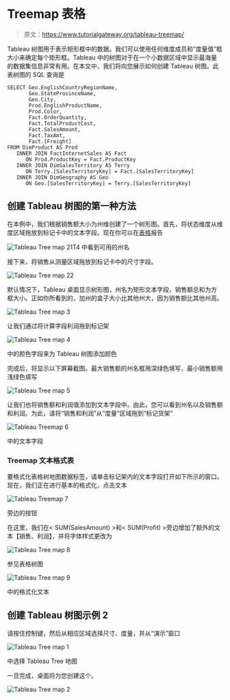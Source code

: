 # Treemap 表格

> 原文：<https://www.tutorialgateway.org/tableau-treemap/>

Tableau 树图用于表示矩形框中的数据。我们可以使用任何维度成员和“度量值”框大小来确定每个矩形框。Tableau 中的树图对于在一个小数据区域中显示最海量的数据集信息非常有用。在本文中，我们将向您展示如何创建 Tableau 树图。此表树图的 SQL 查询是

```
SELECT Geo.EnglishCountryRegionName, 
       Geo.StateProvinceName, 
       Geo.City, 
       Prod.EnglishProductName, 
       Prod.Color, 
       Fact.OrderQuantity, 
       Fact.TotalProductCost, 
       Fact.SalesAmount, 
       Fact.TaxAmt, 
       Fact.[Freight]
FROM DimProduct AS Prod 
   INNER JOIN FactInternetSales AS Fact 
      ON Prod.ProductKey = Fact.ProductKey 
   INNER JOIN DimSalesTerritory AS Terry 
      ON Terry.[SalesTerritoryKey] = Fact.[SalesTerritoryKey] 
   INNER JOIN DimGeography AS Geo 
      ON Geo.[SalesTerritoryKey] = Terry.[SalesTerritoryKey]
```

## 创建 Tableau 树图的第一种方法

在本例中，我们根据销售额大小为州维创建了一个树形图。首先，将状态维度从维度区域拖放到标记卡中的文本字段。现在你可以在[表格](https://www.tutorialgateway.org/tableau/)报告

![Tableau Tree map 21](img/81d0c543498ac8adf701cac7250cafb8.png)T4 中看到可用的州名

接下来，将销售从测量区域拖放到标记卡中的尺寸字段。

![Tableau Tree map 22](img/85fcb12f85ca55d8d97d18a5b4fee097.png)

默认情况下，Tableau 桌面显示树形图，州名为矩形文本字段，销售额总和为方框大小。正如你所看到的，加州的盒子大小比其他州大，因为销售额比其他州高。

![Tableau Tree map 3](img/6958c66901706cfa6727054262ab4b3a.png)

让我们通过将计算字段利润拖到标记架

![Tableau Tree map 4](img/7b579c396fb7b85aee4cd771eedbabca.png)

中的颜色字段来为 Tableau 树图添加颜色

完成后，将显示以下屏幕截图。最大销售额的州名框用深绿色填写，最小销售额用浅绿色填写

![Tableau Tree map 5](img/5e985c687c3e543557743859ce9780dd.png)

让我们也将销售额和利润值添加到文本字段中。由此，您可以看到州名以及销售额和利润。为此，请将“销售和利润”从“度量”区域拖到“标记货架”

![Tableau Treemap 6](img/a7a51e93438f68e0b5f883998ed9da26.png)

中的文本字段

### Treemap 文本格式表

要格式化表格树地图数据标签，请单击标记架内的文本字段打开如下所示的窗口。现在，我们正在进行基本的格式化，点击文本

![Tableau Treemap 7](img/b9e25700556eff6e6ee5c031656e9d2e.png)

旁边的按钮

在这里，我们在< SUM(SalesAmount) >和< SUM(Profit) >旁边增加了额外的文本【销售、利润】，并将字体样式更改为

![Tableau Tree map 8](img/efb97af71bf3230f05b27af743d0a5eb.png)

参见表格树图

![Tableau Tree map 9](img/35461dba7bd689be830ab53ab01a6e5d.png)

中的格式化文本

## 创建 Tableau 树图示例 2

请按住控制键，然后从相应区域选择尺寸、度量，并从“演示”窗口

![Tableau Tree map 1](img/9cefde64305db1c9a2826c8ab61a3a1c.png)

中选择 Tableau Tree 地图

一旦完成，桌面将为您创建这个。

![Tableau Tree map 2](img/b5e500e6adfcad99132fa19edb85acbe.png)